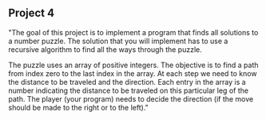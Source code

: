 ## Project 4

"The goal of this project is to implement a program that finds all solutions to a number puzzle. 
The solution that you will implement has to use a recursive algorithm to find all the ways through the puzzle.

The puzzle uses an array of positive integers. The objective is to find a path from index zero to the last index in the array. 
At each step we need to know the distance to be traveled and the direction. Each entry in the array is a number indicating the distance 
to be traveled on this particular leg of the path. The player (your program) needs to decide the direction 
(if the move should be made to the right or to the left)."
